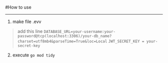 #How to use
***

1. make file .evv
>add this line
>```DATABASE_URL=your-username:your-password@tcp(localhost:3306)/your-db_name?charset=utf8mb4&parseTime=True&loc=Local```
>```JWT_SECRET_KEY = your-secret-key```

2. execute ```go mod tidy```
